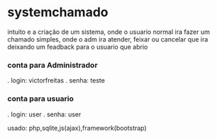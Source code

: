 # systemchamado
intuito e a criação de um sistema, onde o usuario normal ira  fazer um chamado simples, onde o adm ira atender, feixar ou cancelar que ira deixando um feadback para o usuario que abrio 

### conta para Administrador
. login: victorfreitas
. senha: teste

### conta para usuario
. login: user
. senha: user


usado: php,sqlite,js(ajax),framework(bootstrap)
